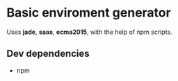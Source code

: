 # Basic enviroment generator

Uses **jade**, **saas**, **ecma2015**, with the help of npm scripts.

## Dev dependencies
 - npm
